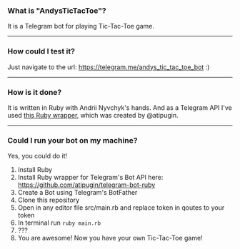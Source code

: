 ### What is "AndysTicTacToe"?

It is a Telegram bot for playing Tic-Tac-Toe game. 

---

### How could I test it?

Just navigate to the url: https://telegram.me/andys_tic_tac_toe_bot :)

---

### How is it done?

It is written in Ruby with Andrii Nyvchyk's hands. And as a Telegram API I've used [this Ruby wrapper](https://github.com/atipugin/telegram-bot-ruby), which was created by @atipugin.

---

### Could I run your bot on my machine?

Yes, you could do it!

1. Install Ruby
1. Install Ruby wrapper for Telegram's Bot API here: https://github.com/atipugin/telegram-bot-ruby
1. Create a Bot using Telegram's BotFather
1. Clone this repository
1. Open in any editor file src/main.rb and replace token in qoutes to your token
1. In terminal run ```ruby main.rb```
1. ???
1. You are awesome! Now you have your own Tic-Tac-Toe game!
